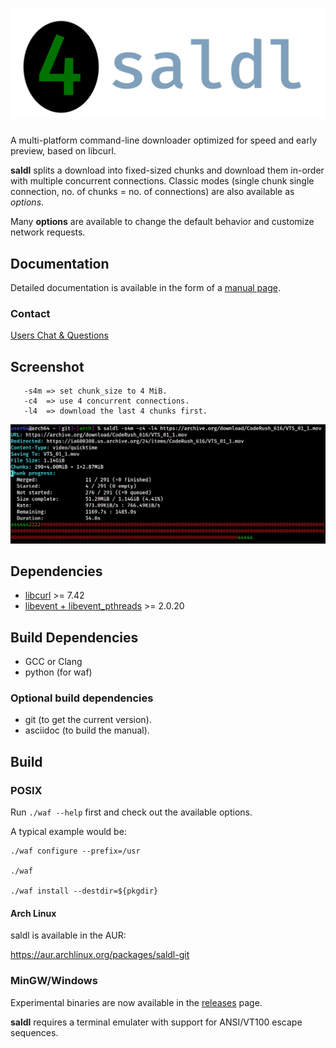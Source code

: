 # ![saldl banner](https://raw.githubusercontent.com/saldl/misc/master/saldl_banner_alpha.png)

A multi-platform command-line downloader optimized for speed and early
preview, based on libcurl.

**saldl** splits a download into fixed-sized chunks and download
them in-order with multiple concurrent connections. Classic modes
(single chunk single connection, no. of chunks = no. of connections)
are also available as *options*.

Many **options** are available to change the default behavior and
customize network requests.

## Documentation

Detailed documentation is available in the form of a [manual page](https://saldl.github.io/saldl.1.html).

### Contact

[Users Chat & Questions](https://github.com/saldl/saldl/issues/4)

## Screenshot

```
   -s4m => set chunk_size to 4 MiB.
   -c4  => use 4 concurrent connections.
   -l4  => download the last 4 chunks first.
```

![saldl screenshot](https://raw.githubusercontent.com/saldl/misc/master/saldl.png)

## Dependencies

* [libcurl](https://github.com/bagder/curl) >= 7.42
* [libevent + libevent_pthreads](https://github.com/libevent/libevent) >= 2.0.20

## Build Dependencies

* GCC or Clang
* python (for waf)

### Optional build dependencies

* git (to get the current version).
* asciidoc (to build the manual).

## Build

### POSIX

Run `./waf --help` first and check out the available options.

A typical example would be:

```
./waf configure --prefix=/usr

./waf

./waf install --destdir=${pkgdir}
```

#### Arch Linux

saldl is available in the AUR:

https://aur.archlinux.org/packages/saldl-git

### MinGW/Windows

Experimental binaries are now available in
the [releases](https://github.com/saldl/saldl/releases) page.

**saldl** requires a terminal emulater with support for ANSI/VT100
escape sequences.
